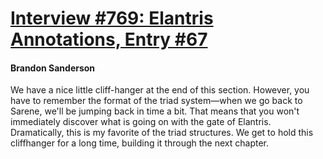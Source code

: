 # [Interview #769: Elantris Annotations, Entry #67](https://www.theoryland.com/intvmain.php?i=769#67)

#### Brandon Sanderson

We have a nice little cliff-hanger at the end of this section. However, you have to remember the format of the triad system—when we go back to Sarene, we'll be jumping back in time a bit. That means that you won't immediately discover what is going on with the gate of Elantris.
Dramatically, this is my favorite of the triad structures. We get to hold this cliffhanger for a long time, building it through the next chapter.

